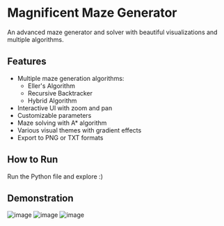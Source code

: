 # Magnificent Maze Generator

An advanced maze generator and solver with beautiful visualizations and multiple algorithms.

## Features

- Multiple maze generation algorithms:
  - Eller's Algorithm
  - Recursive Backtracker
  - Hybrid Algorithm
- Interactive UI with zoom and pan
- Customizable parameters
- Maze solving with A* algorithm
- Various visual themes with gradient effects
- Export to PNG or TXT formats

## How to Run
Run the Python file and explore :)

## Demonstration
![image](https://github.com/user-attachments/assets/c22a4af9-984d-4e99-9626-49600cb4e857)
![image](https://github.com/user-attachments/assets/eb48dfe3-6417-48a2-8742-e04a0caad8b9)
![image](https://github.com/user-attachments/assets/af992eab-3e1b-4444-8915-62661b4888af)
